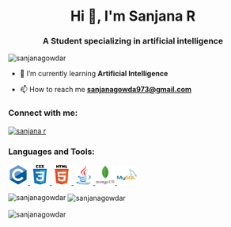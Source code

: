 <h1 align="center">Hi 👋, I'm Sanjana R</h1>
<h3 align="center">A Student specializing in artificial intelligence</h3>

<p align="left"> <img src="https://komarev.com/ghpvc/?username=sanjanagowdar&label=Profile%20views&color=0e75b6&style=flat" alt="sanjanagowdar" /> </p>

- 🌱 I’m currently learning **Artificial Intelligence**

- 📫 How to reach me **sanjanagowda973@gmail.com**

<h3 align="left">Connect with me:</h3>
<p align="left">
<a href="https://linkedin.com/in/sanjana r" target="blank"><img align="center" src="https://raw.githubusercontent.com/rahuldkjain/github-profile-readme-generator/master/src/images/icons/Social/linked-in-alt.svg" alt="sanjana r" height="30" width="40" /></a>
</p>

<h3 align="left">Languages and Tools:</h3>
<p align="left"> <a href="https://www.cprogramming.com/" target="_blank" rel="noreferrer"> <img src="https://raw.githubusercontent.com/devicons/devicon/master/icons/c/c-original.svg" alt="c" width="40" height="40"/> </a> <a href="https://www.w3schools.com/css/" target="_blank" rel="noreferrer"> <img src="https://raw.githubusercontent.com/devicons/devicon/master/icons/css3/css3-original-wordmark.svg" alt="css3" width="40" height="40"/> </a> <a href="https://www.w3.org/html/" target="_blank" rel="noreferrer"> <img src="https://raw.githubusercontent.com/devicons/devicon/master/icons/html5/html5-original-wordmark.svg" alt="html5" width="40" height="40"/> </a> <a href="https://www.java.com" target="_blank" rel="noreferrer"> <img src="https://raw.githubusercontent.com/devicons/devicon/master/icons/java/java-original.svg" alt="java" width="40" height="40"/> </a> <a href="https://www.mongodb.com/" target="_blank" rel="noreferrer"> <img src="https://raw.githubusercontent.com/devicons/devicon/master/icons/mongodb/mongodb-original-wordmark.svg" alt="mongodb" width="40" height="40"/> </a> <a href="https://www.mysql.com/" target="_blank" rel="noreferrer"> <img src="https://raw.githubusercontent.com/devicons/devicon/master/icons/mysql/mysql-original-wordmark.svg" alt="mysql" width="40" height="40"/> </a> </p>

<p><img align="left" src="https://github-readme-stats.vercel.app/api/top-langs?username=sanjanagowdar&show_icons=true&locale=en&layout=compact" alt="sanjanagowdar" /></p>

<p>&nbsp;<img align="center" src="https://github-readme-stats.vercel.app/api?username=sanjanagowdar&show_icons=true&locale=en" alt="sanjanagowdar" /></p>

<p><img align="center" src="https://github-readme-streak-stats.herokuapp.com/?user=sanjanagowdar&" alt="sanjanagowdar" /></p>

